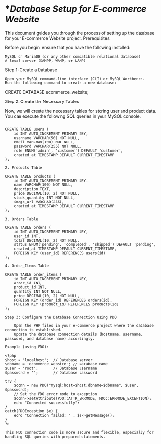 # **Database Setup for E-commerce Website*

This document guides you through the process of setting up the database for your E-commerce Website project.
Prerequisites

Before you begin, ensure that you have the following installed:

    MySQL or MariaDB (or any other compatible relational database)
    A local server (XAMPP, WAMP, or LAMP)

Step 1: Create a Database

    Open your MySQL command-line interface (CLI) or MySQL Workbench.
    Run the following command to create a new database:

CREATE DATABASE ecommerce_website;

Step 2: Create the Necessary Tables

Now, we will create the necessary tables for storing user and product data. You can execute the following SQL queries in your MySQL console.
```1. Users Table

CREATE TABLE users (
    id INT AUTO_INCREMENT PRIMARY KEY,
    username VARCHAR(50) NOT NULL,
    email VARCHAR(100) NOT NULL,
    password VARCHAR(255) NOT NULL,
    role ENUM('admin', 'customer') DEFAULT 'customer',
    created_at TIMESTAMP DEFAULT CURRENT_TIMESTAMP
);

2. Products Table

CREATE TABLE products (
    id INT AUTO_INCREMENT PRIMARY KEY,
    name VARCHAR(100) NOT NULL,
    description TEXT,
    price DECIMAL(10, 2) NOT NULL,
    stock_quantity INT NOT NULL,
    image_url VARCHAR(255),
    created_at TIMESTAMP DEFAULT CURRENT_TIMESTAMP
);

3. Orders Table

CREATE TABLE orders (
    id INT AUTO_INCREMENT PRIMARY KEY,
    user_id INT,
    total DECIMAL(10, 2) NOT NULL,
    status ENUM('pending', 'completed', 'shipped') DEFAULT 'pending',
    created_at TIMESTAMP DEFAULT CURRENT_TIMESTAMP,
    FOREIGN KEY (user_id) REFERENCES users(id)
);

4. Order_Items Table

CREATE TABLE order_items (
    id INT AUTO_INCREMENT PRIMARY KEY,
    order_id INT,
    product_id INT,
    quantity INT NOT NULL,
    price DECIMAL(10, 2) NOT NULL,
    FOREIGN KEY (order_id) REFERENCES orders(id),
    FOREIGN KEY (product_id) REFERENCES products(id)
);

Step 3: Configure the Database Connection Using PDO

    Open the PHP files in your e-commerce project where the database connection is established.
    Update the database connection details (hostname, username, password, and database name) accordingly.

Example (using PDO):

<?php
$host = 'localhost';  // Database server
$dbname = 'ecommerce_website'; // Database name
$user = 'root';       // Database username
$password = '';       // Database password

try {
    $conn = new PDO("mysql:host=$host;dbname=$dbname", $user, $password);
    // Set the PDO error mode to exception
    $conn->setAttribute(PDO::ATTR_ERRMODE, PDO::ERRMODE_EXCEPTION);
    echo "Connected successfully"; 
}
catch(PDOException $e) {
    echo "Connection failed: " . $e->getMessage();
}
?>

This PDO connection code is more secure and flexible, especially for handling SQL queries with prepared statements.
